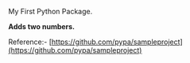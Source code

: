 My First Python Package.

**Adds two numbers.**

Reference:- [https://github.com/pypa/sampleproject](https://github.com/pypa/sampleproject)
